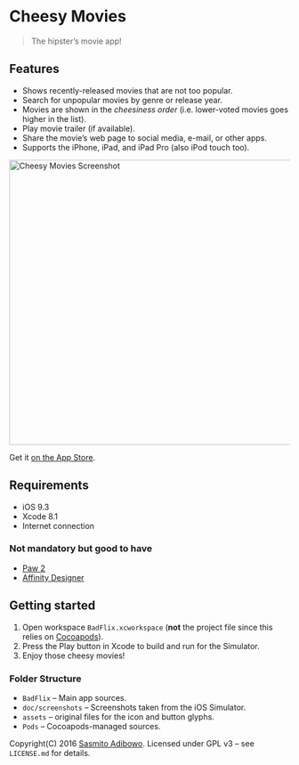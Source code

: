 # Cheesy Movies

> The hipster’s movie app!

## Features

- Shows recently-released movies that are not too popular.
- Search for unpopular movies by genre or release year.
- Movies are shown in the *cheesiness order* (i.e. lower-voted movies goes higher in the list).
- Play movie trailer (if available).
- Share the movie’s web page to social media, e-mail, or other apps.
- Supports the iPhone, iPad, and iPad Pro (also iPod touch too).

<img width="512" alt="Cheesy Movies Screenshot" src="https://cloud.githubusercontent.com/assets/176081/20036247/3f665436-a43e-11e6-965e-29764362bda5.png">

Get it [on the App Store](https://itunes.apple.com/app/cheesy-movies/id1109874238?mt=8&at=10lvzo&ct=cheesy_movies-github-readme).

## Requirements

 - iOS 9.3
 - Xcode 8.1
 - Internet connection

### Not mandatory but good to have
 - [Paw 2](https://itunes.apple.com/app/paw-http-rest-client/id584653203?mt=12&at=10lvzo&ct=chzmv)
 - [Affinity Designer](https://itunes.apple.com/app/affinity-designer/id824171161?mt=12&at=10lvzo&ct=chzmv)

## Getting started

1. Open workspace `BadFlix.xcworkspace` (**not** the project file since this relies on [Cocoapods](https://cocoapods.org)).
2. Press the Play button in Xcode to build and run for the Simulator.
3. Enjoy those cheesy movies!

### Folder Structure

- `BadFlix` – Main app sources.
- `doc/screenshots` – Screenshots taken from the iOS Simulator.
- `assets` – original files for the icon and button glyphs.
- `Pods` – Cocoapods-managed sources.

Copyright(C) 2016 [Sasmito Adibowo](http://cutecoder.org). Licensed under GPL v3 – see `LICENSE.md` for details.

